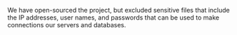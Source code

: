 We have open-sourced the project, but excluded sensitive files that include the IP addresses, user names, and passwords that can be used to make connections our servers and databases.  
